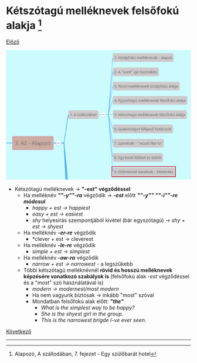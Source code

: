 # Kétszótagú melléknevek felsőfokú alakja [^1]

[Előző](4.md)

![3.1](../images/3.1.png)

- Kétszótagú melléknevek -> **"-est" végződéssel**
  - Ha melléknév ***""-y""-ra*** végződik -> ***-est*** előtt ***""-y"" ""-i""-re módosul***
    - *happy + est -> happiest*
    - *easy + est -> easiest*
    - *shy* helyesírás szempontjából kivétel (bár egyszótagú) -> *shy + est -> shyest*
  - Ha melléknév ***-er-re*** végződik
    - *clever + est -> cleverest
  - Ha melléknév ***-le-re*** végződik
    - *simple + est -> simplest*
  - Ha melléknév ***-ow-ra*** végződik
    - *narrow + est -> narrowest* - a legszűkebb
  - Többi kétszótagú melléknévnél **rövid és hosszú melléknevek képzésére vonatkozó szabályok is** (felsőfokú alak *-est* végződéssel és a "most" szó használatával is)
    - *modern -> modernest/most modern*
    - Ha nem vagyunk biztosak -> inkább "most" szóval
    - Mondatban felsőfokú alak előtt: ***"the"***
      - *What is the simplest way to be happy?*
      - *She is the shyest girl in the group.*
      - *This is the narrowest brigde I-ve ever seen.*


[Következő](6.md)

---
[^1]: Alapozó, A szállodában, 7. fejezet - Egy szülőbarát hotel
